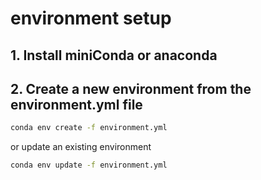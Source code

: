 # environment setup

## 1. Install miniConda or anaconda

## 2. Create a new environment from the environment.yml file

```bash
conda env create -f environment.yml
```

or update an existing environment

```bash
conda env update -f environment.yml
```